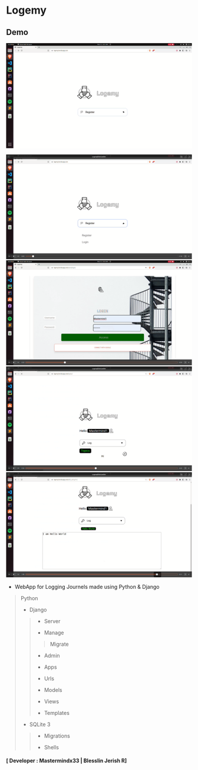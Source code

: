 # Logemy

## Demo 

![Demo](Demo/Logemy1.png)

![Demo](Demo/Logemy2.png)
![Demo](Demo/Logemy3.png)
![Demo](Demo/Logemy4.png)![Demo](Demo/Logemy5.png)
-  WebApp for Logging Journels made using Python &amp; Django
> Python
>- Django
>> 
>> - Server
>> 
>> - Manage
>>
>>>Migrate
>>>
>> - Admin
>>
>> - Apps
>>
>> - Urls
>>
>> - Models
>>
>> - Views
>>
>> - Templates
>>
>- SQLite 3
>>
>> - Migrations
>>
>> - Shells
>>

#### [ Developer : Mastermindx33  | Blesslin Jerish R]
